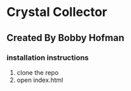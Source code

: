 # Crystal Collector

## Created By Bobby Hofman

### installation instructions
1.  clone the repo
2.  open index.html